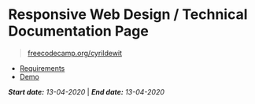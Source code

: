 # Responsive Web Design / Technical Documentation Page

> [freecodecamp.org/cyrildewit](https://www.freecodecamp.org/cyrildewit)

* [Requirements](https://learn.freecodecamp.org/responsive-web-design/responsive-web-design-projects/build-a-technical-documentation-page)
* [Demo](https://codepen.io/cyrildewit/pen/gOapKvb)

_**Start date:** 13-04-2020_ | _**End date:** 13-04-2020_
